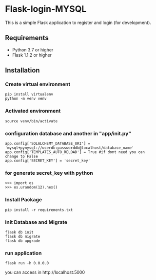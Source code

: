 # Flask-login-MYSQL

This is a simple Flask application to register and login (for development).

## Requirements

- Python 3.7 or higher
- Flask 1.1.2 or higher

## Installation

### Create virtual environment
```
pip install virtualenv
python -m venv venv
```

### Activated environment
```
source venv/bin/activate
```

### configuration database and another in "app/__init__.py"
```
app.config['SQLALCHEMY_DATABASE_URI'] = 'mysql+pymysql://userdb:passworddb@localhost/database_name'
app.config['TEMPLATES_AUTO_RELOAD'] = True #if dont need you can change to False
app.config['SECRET_KEY'] = 'secret_key'
```

### for generate secret_key with python
```
>>> import os
>>> os.urandom(12).hex()
```

### Install Package
```
pip install -r requirements.txt
```

### Init Database and Migrate
```
flask db init
flask db migrate
flask db upgrade
```

### run application
```
flask run -h 0.0.0.0
```

you can access in http://localhost:5000